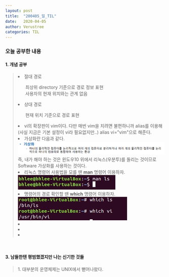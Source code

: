 ```yaml
---
layout: post
title:  "200405_일_TIL"
date:   2020-04-05
author: Verustree
categories: TIL
---
```


<h3>오늘 공부한 내용</h3>
<p>
<h4>1. 개념 공부</h4><blockquote>
<li>절대 경로</li>
  <ul>최상위 directory 기준으로 경로 정보 표현<br>
    사용자의 현재 위치와는 관계 없음</ul> 
<li>상대 경로</li>
  <ul>현재 위치 기준으로 경로 표현</ul>
<li>vi의 확장판이 vim이다.  다만 매번 vim을 치려면 불편하니까 alias를 이용해(사실 지금은 기본 설정이 vi라 필요없지만..) alias vi="vim"으로 해준다.</li>
<li>가상화란 다음과 같다.<br><img src="/assets/virtualization.png"><br>즉, 내가 해야 하는 것은 윈도우10 위에서 리눅스(우분투)를 돌리는 것이므로 Software 가상화를 사용하는 것이다.</li>
<li>리눅스 명령어 사용법을 모를 땐 <b>man</b> 명령어 이용하자.<br><img src="/assets/man.jpg"></li>
<li>명령어의 경로 확인할 땐 <b>which</b> 명령어 이용하자.<br><img src="/assets/which.jpg"><br></li>
<li></li>

<li></li>
<li></li></blockquote>
</p>
<br>


<p>
<h4><strong>3. 남들한텐 평범했겠지만 나는 신기한 것들</strong></h4><blockquote>
1. 대부분의 운영체제는 UNIX에서 뻗어나왔다.<br>
</blockquote></p>
